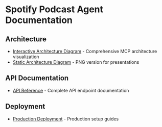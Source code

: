 # Spotify Podcast Agent Documentation

## Architecture
- [Interactive Architecture Diagram](./architecture.html) - Comprehensive MCP architecture visualization
- [Static Architecture Diagram](./architecture-diagram.png) - PNG version for presentations

## API Documentation
- [API Reference](../README.md#api-usage) - Complete API endpoint documentation

## Deployment
- [Production Deployment](../README.md#deployment) - Production setup guides

